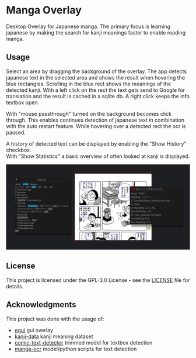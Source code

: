 # Manga Overlay

Desktop Overlay for Japanese manga. The primary focus is learning japanese by making the search for kanji meanings
faster to enable reading manga.

## Usage

Select an area by dragging the background of the overlay. The app detects japanese text in the selected area and shows
the
result when hovering the blue rectangles. Scrolling in the blue rect shows the meanings of the detected kanji.
With a left click on the rect the text gets send to Google for translation and the result is cached in a sqlite db.
A right click keeps the info textbox open.

With "mouse passthrough" turned on the background becomes click through. This enables continues detection of japanese
text
in combination with the auto restart feature.
While hovering over a detected rect the ocr is paused.

A history of detected text can be displayed by enabling the "Show History" checkbox.\
With "Show Statistics" a basic overview of often looked at kanji is displayed.

![overlay.png](assets/overlay.png)

## License

This project is licensed under the GPL-3.0 License - see the [LICENSE](LICENSE) file for details.

## Acknowledgments

This project was done with the usage of:

- [egui](https://github.com/emilk/egui) gui overlay
- [kanji-data](https://github.com/davidluzgouveia/kanji-data) kanji meaning dataset
- [comic-text-detector](https://github.com/dmMaze/comic-text-detector) trimmed model for textbox detection
- [manga-ocr](https://github.com/kha-white/manga-ocr) model/python scripts for text detection